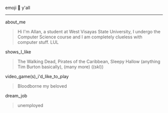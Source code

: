 emoji 🍕 y'all
***
about_me
>Hi I'm Allan, a student at West Visayas State University, I undergo the Computer Science course and I am completely clueless with computer stuff. LUL

shows_I_like
>The Walking Dead, Pirates of the Caribbean, Sleepy Hallow (anything Tim Burton basically), (many more) ((skl))

video_game(s)_i'd_like_to_play
>Bloodborne my beloved

dream_job
>unemployed
